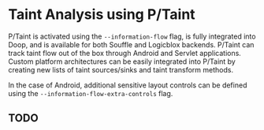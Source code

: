 # Taint Analysis using P/Taint

P/Taint is activated using the `--information-flow` flag, is fully
integrated into Doop, and is available for both Souffle and Logicblox
backends. P/Taint can track taint flow out of the box through Android
and Servlet applications. Custom platform architectures can be easily
integrated into P/Taint by creating new lists of taint sources/sinks
and taint transform methods.

In the case of Android, additional sensitive layout controls can be
defined using the `--information-flow-extra-controls` flag.

## TODO